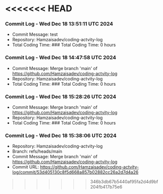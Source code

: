 <<<<<<< HEAD
=======
### Commit Log - Wed Dec 18 13:51:11 UTC 2024

- Commit Message: test
- Repository: Hamzaisadev/coding-actvity-log
- Total Coding Time: ### Total Coding Time: 0 hours

### Commit Log - Wed Dec 18 14:47:58 UTC 2024

- Commit Message: Merge branch 'main' of https://github.com/Hamzaisadev/coding-actvity-log
- Repository: Hamzaisadev/coding-actvity-log
- Total Coding Time: ### Total Coding Time: 0 hours

### Commit Log - Wed Dec 18 15:28:26 UTC 2024

- Commit Message: Merge branch 'main' of https://github.com/Hamzaisadev/coding-actvity-log
- Repository: Hamzaisadev/coding-actvity-log
- Total Coding Time: ### Total Coding Time: 0 hours
### Commit Log - Wed Dec 18 15:38:06 UTC 2024
- Repository: Hamzaisadev/coding-actvity-log
- Branch: refs/heads/main
- Commit Message: Merge branch 'main' of https://github.com/Hamzaisadev/coding-actvity-log
- Commit URL: https://github.com/Hamzaisadev/coding-actvity-log/commit/53d405130c8f5d668a857b02882cc26a2d7d4a26

>>>>>>> 346b3db67b5440af95fa2d4d9bf204fb417b75e6
